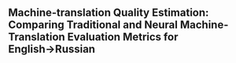 <h2>Machine-translation Quality Estimation: Comparing Traditional and Neural Machine-Translation Evaluation Metrics for English→Russian<h2>



